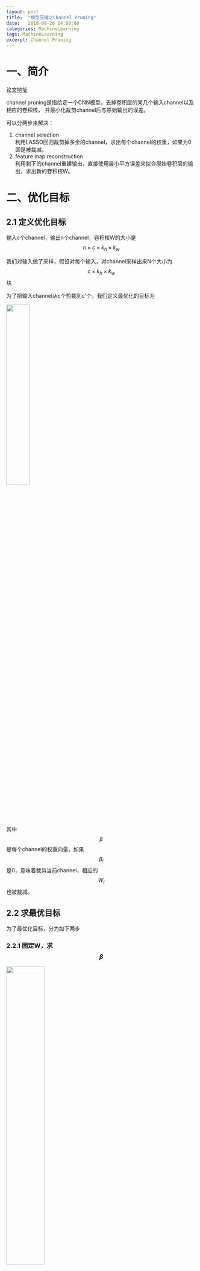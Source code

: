 ```yaml
---
layout: post
title:  "模型压缩之Channel Pruning"
date:   2018-08-26 14:00:00
categories: MachineLearning
tags: MachineLearning
excerpt: Channel Pruning
---
```


# 一、简介

[论文地址](/docs/channel_pruning/channel_pruning_paper.pdf)

channel pruning是指给定一个CNN模型，去掉卷积层的某几个输入channel以及相应的卷积核，
并最小化裁剪channel后与原始输出的误差。

可以分两步来解决：
1. channel selection  
利用LASSO回归裁剪掉多余的channel，求出每个channel的权重，如果为0即是被裁减。
2. feature map reconstruction  
利用剩下的channel重建输出，直接使用最小平方误差来拟合原始卷积层的输出，求出新的卷积核W。

# 二、优化目标

## 2.1 定义优化目标

输入c个channel，输出n个channel，卷积核W的大小是$$ n \times c \times k_h \times k_w $$

我们对输入做了采样，假设对每个输入，对channel采样出来N个大小为$$ c \times k_h \times k_w $$块

为了把输入channel从c个剪裁到c'个，我们定义最优化的目标为

<img src="/images/channel_pruning/1.png" width="35%" height="35%">

其中$$ \beta $$是每个channel的权重向量，如果$$ \beta_i $$是0，意味着裁剪当前channel，相应的$$ W_i $$也被裁减。


## 2.2 求最优目标

为了最优化目标，分为如下两步

### 2.2.1 固定W，求$$ \beta $$  

<img src="/images/channel_pruning/2.png" width="45%" height="45%">

其中$$ Z_i = X_i W_i^\mathrm T $$，大小是$$ N \times n$$，

这里之所以加上关于$$ \beta $$的L1正则项，是为了避免所有的$$ \beta_i $$都为1，而是让它们趋于0。

### 2.2.2 固定$$ \beta $$，求W

利用剩下的channel重建输出，直接求最小平方误差

<img src="/images/channel_pruning/3.png" width="27%" height="27%">

其中$$ X' = [\beta_1X_1, \beta_2X_2, \dots \beta_cX_c] $$，大小为$$ N \times ck_hk_w $$，
W'也被reshape为$$ n \times ck_hk_w $$。

### 2.2.3 多分支的情况

论文只考虑了常见的残差网络，设residual分支的输出为$$ Y_2 $$，shortcut 分支的输出为$$ Y_1 $$。

这里首先在residual分支的第一层前做了channel采样，从而减少计算量（训练过程中做的，即filter layer）。

设$$ Y_1' $$为原始的上一层的输出，
那么channel pruning中，residual分支的输出拟合$$ Y_1 + Y_2 - Y_1' $$，其中$$ Y_1' $$是上一层裁减后的shortcut。

<img src="/images/channel_pruning/4.png" width="43%" height="43%">


# 三、实现

实现的时候，不是按照不断迭代第一步和第二步，因为比较耗时。
而是先不断的迭代第一步，直到裁剪剩下的channel个数为c'，然后执行第二步求出最终的W。

## 3.1 第一步Channel Selection

如何得到LASSO回归的输入：

（1）首先把输入做转置  
```python
# (N, c, hw) --> (c, N, hw)
inputs = np.transpose(inputs, [1, 0, 2])
```
（2）把weigh做转置  
```python
# (n, c, hw) --> (c, hw, n)
weights = np.transpose(weights, [1, 2, 0]))
```
（3）最后两维做矩阵乘法  
```python
# (c, N, n), matmul apply dot on the last two dim
outputs = np.matmul(inputs, weights)
```
（4）把输出做reshape和转置
```python
# (Nn, c)
outputs = np.transpose(outputs.reshape(outputs.shape[0], -1))
```

LASSO回归的目标值即是对应的Y，大小为$$ N \times n $$


$$ \lambda $$的大小影响了最终$$ \beta $$为0的个数，为了找出合适的$$ \lambda $$，需要尝试不同的值，直到裁剪剩下的channel个数为$$ c' $$为止。

为了找到合适的$$ \lambda $$可以使用二分查找，
或者不断增大$$ \lambda $$直到裁剪剩下的channel个数$$ \ge c' $$，然后降序排序取前$$ c' $$个$$ \beta_i $$，剩下的$$ 
\beta $$为0。

```python
while True:
    coef = solve(alpha)
    if sum(coef != 0) < rank:
        break
    last_alpha = alpha
    last_coef = coef
    alpha = 4 * alpha + math.log(coef.shape[0])
if not fast:
    # binary search until compression ratio is satisfied
    left = last_alpha
    right = alpha
    while True:
        alpha = (left + right) / 2
        coef = solve(alpha)
        if sum(coef != 0) < rank:
            right = alpha
        elif sum(coef != 0) > rank:
            left = alpha
        else:
            break
else:
    last_coef = np.abs(last_coef)
    sorted_coef = sorted(last_coef, reverse=True)
    rank_max = sorted_coef[rank - 1]
    coef = np.array([c if c >= rank_max else 0 for c in last_coef])
```

## 3.2 第二步Feature Map Reconstruction

直接利用最小平方误差，求出最终的卷积核。

```python
from sklearn import linear_model
def LinearRegression(input, output):
    clf = linear_model.LinearRegression()
    clf.fit(input, output)
    return clf.coef_, clf.intercept_
pruned_weights, pruned_bias =  LinearRegression(input=inputs, output=real_outputs)
```

## 3.3 一些细节

1. 将Relu层和卷积层分离
因为Relu一般会使用inplace操作来节省内存／显存，如果不分离开，那么得到的卷积层的输出是经过了Relu激活函数计算后的结果。

2. 每次裁减完一个卷积层后，需要对该层的bottom和top层的输入或输出大小作相应的改变。

3. 第一步求出$$ \beta $$后，若$$ \beta_i $$为0，则说明要裁减对应的channel，否则置为1，表示保留channel。


# 参考链接

[https://github.com/yihui-he/channel-pruning](https://github.com/yihui-he/channel-pruning)